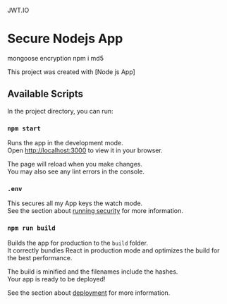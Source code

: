 JWT.IO
# Secure Nodejs App
mongoose encryption
npm i md5

This project was created with [Node js App]
## Available Scripts

In the project directory, you can run:

### `npm start`

Runs the app in the development mode.\
Open [http://localhost:3000](http://localhost:3000) to view it in your browser.

The page will reload when you make changes.\
You may also see any lint errors in the console.

### `.env`

This secures all my App keys the watch mode.\
See the section about [running security](https://facebook.github.io/create-react-app/docs/running-tests) for more information.

### `npm run build`

Builds the app for production to the `build` folder.\
It correctly bundles React in production mode and optimizes the build for the best performance.

The build is minified and the filenames include the hashes.\
Your app is ready to be deployed!

See the section about [deployment](https://facebook.github.io/create-react-app/docs/deployment) for more information.

<!-- Oauth 
goto passportjs.org / find strategy(passport-google-oauth20)
follow docs!
1. npm i passport-google-oauth20
2. create app in GoogleDevCredencials
newProj {just Name} 
setup credentials -> consent screen
   {appName,logo,apiScopes(leave Default. can add more) }
after appHosting you can add domain etc.
save & create cred -> create Oauth client ID {
    App Typee: web App,
    Name: App Name
    authOrigin: use your localhost address, pending proper host
    authRedirect: localhost/auth/google/secret
}
now Create...
youd get an Id & Secret
copy both into your .env file {
    CLIENT_ID =
    CLIENT_SECRET = 
}
3. req GoogleSttrategy package in your code {
    GoogleSttrategy = require('passport-google-oauth20').strategy
}
take the strategy code put into model under serializers
change {
    clientId: process.env. CLIENT_ID,
    ClientSecret: process.env. CLIENT_Secret,
    cbUrl: "(authRedirect) goto the oauth page to copy it",
    userProfileUrl: "https://www.googleapis.com/oauth2/v3/userinfo"    
    },

  4.  npm i mongoose-findorcreate
      require in model & add as plugin {
        secSchema.plugin(findOrCreate);
        }

5. download Social button for bootstrap(lipis.github.io/bs)
    download extract -> bs-sc-css into public/css
    link into the header.html 

//Task Passport login with FB
 -->